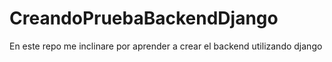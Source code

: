 # CreandoPruebaBackendDjango
En este repo me inclinare por aprender a crear el backend utilizando django

